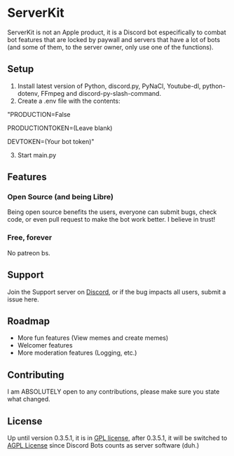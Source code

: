 # ServerKit
ServerKit is not an Apple product, it is a Discord bot especifically to combat bot features that are locked by paywall and servers that have a lot of bots (and some of them, to the server owner, only use one of the functions).

## Setup

1. Install latest version of Python, discord.py, PyNaCl, Youtube-dl, python-dotenv, FFmpeg and discord-py-slash-command.
2. Create a .env file with the contents:

"PRODUCTION=False

PRODUCTIONTOKEN=(Leave blank)

DEVTOKEN=(Your bot token)"

3. Start main.py

## Features
### Open Source (and being Libre)
Being open source benefits the users, everyone can submit bugs, check code, or even pull request to make the bot work better. I believe in trust!
### Free, forever
No patreon bs.

## Support
Join the Support server on [Discord](https://discord.gg/CqRkKpZR), or if the bug impacts all users, submit a issue here.

## Roadmap
- More fun features (View memes and create memes)
- Welcomer features
- More moderation features (Logging, etc.)

## Contributing
I am ABSOLUTELY open to any contributions, please make sure you state what changed.

## License
Up until version 0.3.5.1, it is in [GPL license](https://www.gnu.org/licenses/gpl-3.0.html), after 0.3.5.1, it will be switched to [AGPL License](https://www.gnu.org/licenses/agpl-3.0.html) since Discord Bots counts as server software (duh.)
